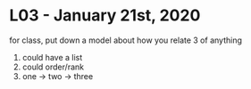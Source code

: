 # L03 - January 21st, 2020

for class, put down a model about how you relate 3 of anything
1) could have a list
2) could order/rank
3) one -> two -> three